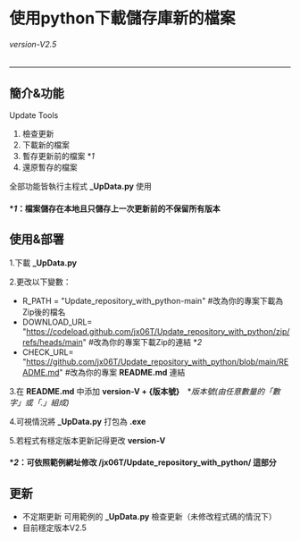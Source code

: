 # 使用python下載儲存庫新的檔案
###### *version-V2.5* 
---
## 簡介&功能
Update Tools

1. 檢查更新 
2. 下載新的檔案
3. 暫存更新前的檔案 **1*
4. 還原暫存的檔案

全部功能皆執行主程式 **_UpData.py** 使用 
#### **1*：檔案儲存在本地且只儲存上一次更新前的不保留所有版本

## 使用&部署
1.下載 **_UpData.py**

2.更改以下變數：
- R_PATH = "Update_repository_with_python-main" #改為你的專案下載為Zip後的檔名
- DOWNLOAD_URL= "https://codeload.github.com/jx06T/Update_repository_with_python/zip/refs/heads/main" #改為你的專案下載Zip的連結 **2*
- CHECK_URL= "https://github.com/jx06T/Update_repository_with_python/blob/main/README.md" #改為你的專案 **README.md** 連結

3.在 **README.md** 中添加 **version-V + {版本號}**　**版本號(由任意數量的「數字」或「.」組成)*

4.可視情況將 **_UpData.py** 打包為 **.exe**

5.若程式有穩定版本更新記得更改 **version-V**
#### **2*：可依照範例網址修改 **/jx06T/Update_repository_with_python/** 這部分
## 更新
- 不定期更新 可用範例的 **_UpData.py** 檢查更新（未修改程式碼的情況下）
- 目前穩定版本V2.5
